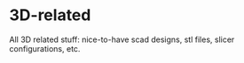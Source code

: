 # 3D-related
All 3D related stuff: nice-to-have scad designs, stl files, slicer configurations, etc.

